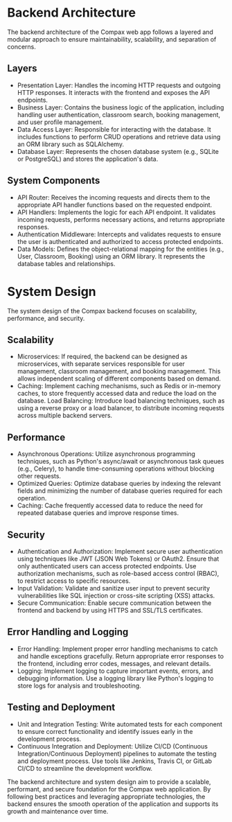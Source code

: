 # Backend Architecture

The backend architecture of the Compax web app follows a layered and modular approach to ensure maintainability, scalability, and separation of concerns.

## Layers
- Presentation Layer: Handles the incoming HTTP requests and outgoing HTTP responses. It interacts with the frontend and exposes the API endpoints.
- Business Layer: Contains the business logic of the application, including handling user authentication, classroom search, booking management, and user profile management.
- Data Access Layer: Responsible for interacting with the database. It includes functions to perform CRUD operations and retrieve data using an ORM library such as SQLAlchemy.
- Database Layer: Represents the chosen database system (e.g., SQLite or PostgreSQL) and stores the application's data.
## System Components
- API Router: Receives the incoming requests and directs them to the appropriate API handler functions based on the requested endpoint.
- API Handlers: Implements the logic for each API endpoint. It validates incoming requests, performs necessary actions, and returns appropriate responses.
- Authentication Middleware: Intercepts and validates requests to ensure the user is authenticated and authorized to access protected endpoints.
- Data Models: Defines the object-relational mapping for the entities (e.g., User, Classroom, Booking) using an ORM library. It represents the database tables and relationships.

# System Design
The system design of the Compax backend focuses on scalability, performance, and security.

## Scalability
- Microservices: If required, the backend can be designed as microservices, with separate services responsible for user management, classroom management, and booking management. This allows independent scaling of different components based on demand.
- Caching: Implement caching mechanisms, such as Redis or in-memory caches, to store frequently accessed data and reduce the load on the database.
Load Balancing: Introduce load balancing techniques, such as using a reverse proxy or a load balancer, to distribute incoming requests across multiple backend servers.

## Performance
- Asynchronous Operations: Utilize asynchronous programming techniques, such as Python's async/await or asynchronous task queues (e.g., Celery), to handle time-consuming operations without blocking other requests.
- Optimized Queries: Optimize database queries by indexing the relevant fields and minimizing the number of database queries required for each operation.
- Caching: Cache frequently accessed data to reduce the need for repeated database queries and improve response times.

## Security
- Authentication and Authorization: Implement secure user authentication using techniques like JWT (JSON Web Tokens) or OAuth2. Ensure that only authenticated users can access protected endpoints. Use authorization mechanisms, such as role-based access control (RBAC), to restrict access to specific resources.
- Input Validation: Validate and sanitize user input to prevent security vulnerabilities like SQL injection or cross-site scripting (XSS) attacks.
- Secure Communication: Enable secure communication between the frontend and backend by using HTTPS and SSL/TLS certificates.

## Error Handling and Logging
- Error Handling: Implement proper error handling mechanisms to catch and handle exceptions gracefully. Return appropriate error responses to the frontend, including error codes, messages, and relevant details.
- Logging: Implement logging to capture important events, errors, and debugging information. Use a logging library like Python's logging to store logs for analysis and troubleshooting.

## Testing and Deployment
- Unit and Integration Testing: Write automated tests for each component to ensure correct functionality and identify issues early in the development process.
- Continuous Integration and Deployment: Utilize CI/CD (Continuous Integration/Continuous Deployment) pipelines to automate the testing and deployment process. Use tools like Jenkins, Travis CI, or GitLab CI/CD to streamline the development workflow.

The backend architecture and system design aim to provide a scalable, performant, and secure foundation for the Compax web application. By following best practices and leveraging appropriate technologies, the backend ensures the smooth operation of the application and supports its growth and maintenance over time.